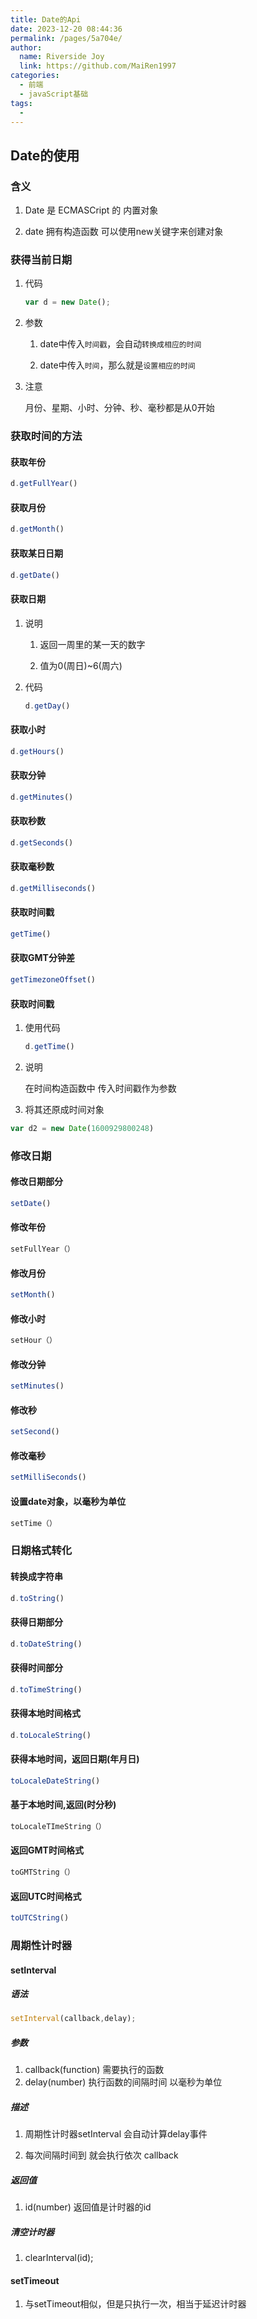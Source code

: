 ```yaml
---
title: Date的Api
date: 2023-12-20 08:44:36
permalink: /pages/5a704e/
author:
  name: Riverside Joy
  link: https://github.com/MaiRen1997
categories:
  - 前端
  - javaScript基础
tags:
  - 
---
```

## Date的使用

### 含义

1. Date 是 ECMASCript 的 内置对象

2. date 拥有构造函数  可以使用new关键字来创建对象

### 获得当前日期

1. 代码

   ```js
   var d = new Date();
   ```

2. 参数

   1. date中传入`时间戳`，会自动`转换成相应的时间`

   2. date中传入`时间`，那么就是`设置相应的时间`

3. 注意

   月份、星期、小时、分钟、秒、毫秒都是从0开始

### 获取时间的方法

#### 获取年份

```js
d.getFullYear()
```

#### 获取月份

```js
d.getMonth()
```

#### 获取某日日期

```js
d.getDate()
```

#### 获取日期

1. 说明

   1. 返回一周里的某一天的数字

   2. 值为0(周日)~6(周六)

2. 代码

   ```js
   d.getDay()
   ```

#### 获取小时

```js
d.getHours()
```

#### 获取分钟

```js
d.getMinutes()
```

#### 获取秒数

```js
d.getSeconds()
```

#### 获取毫秒数

```js
d.getMilliseconds()
```

#### 获取时间戳

```js
getTime()
```

#### 获取GMT分钟差

```js
getTimezoneOffset()
```

#### 获取时间戳

1. 使用代码

   ```js
   d.getTime()
   ```

2. 说明

   在时间构造函数中 传入时间戳作为参数

3.  将其还原成时间对象

   ```js
   var d2 = new Date(1600929800248)
   ```

### 修改日期

#### 修改日期部分

```js
setDate()
```

#### 修改年份

```js
setFullYear（）
```

#### 修改月份

```js
setMonth()
```

#### 修改小时

```js
setHour（）
```

#### 修改分钟

```js
setMinutes()
```

#### 修改秒

```js
setSecond()
```

#### 修改毫秒

```js
setMilliSeconds()
```

#### 设置date对象，以毫秒为单位

```js
setTime（）
```

### 日期格式转化

#### 转换成字符串

```js
d.toString()
```

#### 获得日期部分

```js
d.toDateString()
```

#### 获得时间部分

```js
d.toTimeString()
```

#### 获得本地时间格式

```js
d.toLocaleString()
```

#### 获得本地时间，返回日期(年月日)

```js
toLocaleDateString()
```

#### 基于本地时间,返回(时分秒)

```js
toLocaleTImeString（）
```

#### 返回GMT时间格式

```js
toGMTString（）
```

#### 返回UTC时间格式

```js
toUTCString()
```

### 周期性计时器

#### setInterval

##### 语法

```js
setInterval(callback,delay);
```

##### 参数

1. callback(function) 需要执行的函数
2. delay(number)  执行函数的间隔时间 以毫秒为单位

##### 描述

1. 周期性计时器setInterval 会自动计算delay事件

2. 每次间隔时间到 就会执行依次 callback

##### 返回值

1. id(number) 返回值是计时器的id


##### 清空计时器

1. clearInterval(id);


#### setTimeout

1. 与setTimeout相似，但是只执行一次，相当于延迟计时器


